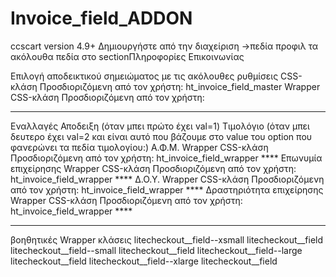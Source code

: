 # Invoice_field_ADDON

ccscart version 4.9+
Δημιουργήστε από την διαχείριση ->πεδία προφιλ τα ακόλουθα πεδία στο sectionΠληροφορίες Επικοινωνίας

Επιλογή αποδεικτικού σημειώματος με τις ακόλουθες ρυθμίσεις
CSS-κλάση Προσδιοριζόμενη από τον χρήστη:
ht_invoice_field_master
Wrapper CSS-κλάση Προσδιοριζόμενη από τον χρήστη:
****
Εναλλαγές
Αποδειξη (όταν μπει πρώτο έχει val=1)
Τιμολόγιο (όταν μπει δευτερο έχει val=2 και είναι αυτό που βάζουμε στο value του option που φανερώνει τα πεδία τιμολογίου:)
Α.Φ.Μ.
Wrapper CSS-κλάση Προσδιοριζόμενη από τον χρήστη:
ht_invoice_field_wrapper ****
Επωνυμία επιχείρησης
Wrapper CSS-κλάση Προσδιοριζόμενη από τον χρήστη:
ht_invoice_field_wrapper ****
Δ.Ο.Υ.
Wrapper CSS-κλάση Προσδιοριζόμενη από τον χρήστη:
ht_invoice_field_wrapper ****
Δραστηριότητα επιχείρησης
Wrapper CSS-κλάση Προσδιοριζόμενη από τον χρήστη:
ht_invoice_field_wrapper ****
****
βοηθητικές Wrapper κλάσεις
litecheckout__field--xsmall litecheckout__field
litecheckout__field--small litecheckout__field
litecheckout__field--large litecheckout__field
litecheckout__field--xlarge litecheckout__field
